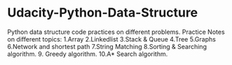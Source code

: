 # Udacity-Python-Data-Structure
Python data structure code practices on different problems.
Practice Notes on different topics:
1.Array
2.Linkedlist
3.Stack & Queue
4.Tree
5.Graphs
6.Network and shortest path
7.String Matching
8.Sorting & Searching algorithm.
9. Greedy algorithm.
10.A* Search algorithm.

